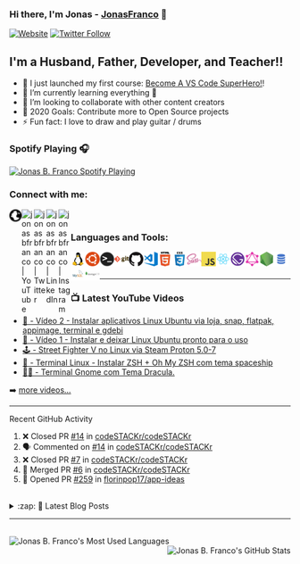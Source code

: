 ### Hi there, I'm Jonas - [JonasFranco][website] 👋

[![Website](https://img.shields.io/website?label=jonasbfranco.github.io&style=for-the-badge&url=https%3A%2F%2Fjonasbfranco.github.io)](https://jonasbfranco.github.io/)
[![Twitter Follow](https://img.shields.io/twitter/follow/jonasbfranco?color=1DA1F2&logo=Twitter&style=for-the-badge)](https://twitter.com/intent/follow?original_referer=https%3A%2F%2Fgithub.com%2Fjonasbfranco&screen_name=jonasbfranco)


## I'm a Husband, Father, Developer, and Teacher!!

- 🔭 I just launched my first course: [Become A VS Code SuperHero!][course]!
- 🌱 I’m currently learning everything 🤣
- 👯 I’m looking to collaborate with other content creators
- 🥅 2020 Goals: Contribute more to Open Source projects
- ⚡ Fun fact: I love to draw and play guitar / drums

### Spotify Playing 🎧

[<img src="https://novatorem.jonasbfranco.vercel.app/api/spotify" alt="Jonas B. Franco Spotify Playing" width="350" />](https://open.spotify.com/user/mwatfriulakxabpbzy7k7xu8l)


### Connect with me:

[<img align="left" alt="jonasbfranco | Site Pessoal" width="22px" src="https://raw.githubusercontent.com/iconic/open-iconic/master/svg/globe.svg" />][website]
[<img align="left" alt="jonasbfranco | YouTube" width="22px" src="https://cdn.jsdelivr.net/npm/simple-icons@v3/icons/youtube.svg" />][youtube]
[<img align="left" alt="jonasbfranco | Twitter" width="22px" src="https://cdn.jsdelivr.net/npm/simple-icons@v3/icons/twitter.svg" />][twitter]
[<img align="left" alt="jonasbfranco | LinkedIn" width="22px" src="https://cdn.jsdelivr.net/npm/simple-icons@v3/icons/linkedin.svg" />][linkedin]
[<img align="left" alt="jonasbfranco | Instagram" width="22px" src="https://cdn.jsdelivr.net/npm/simple-icons@v3/icons/instagram.svg" />][instagram]

<br />

### Languages and Tools:

[<img align="left" alt="Linux" width="26px" src="https://raw.githubusercontent.com/github/explore/80688e429a7d4ef2fca1e82350fe8e3517d3494d/topics/linux/linux.png" />][linuxplaylist]

[<img align="left" alt="Linux Ubuntu" width="26px" src="https://raw.githubusercontent.com/github/explore/80688e429a7d4ef2fca1e82350fe8e3517d3494d/topics/ubuntu/ubuntu.png" />][ubuntuplaylist]

[<img align="left" alt="Terminal" width="26px" src="https://raw.githubusercontent.com/github/explore/80688e429a7d4ef2fca1e82350fe8e3517d3494d/topics/terminal/terminal.png" />][bashplaylist]

[<img align="left" alt="Git" width="26px" src="https://raw.githubusercontent.com/github/explore/80688e429a7d4ef2fca1e82350fe8e3517d3494d/topics/git/git.png" />][webdevplaylist]

[<img align="left" alt="GitHub" width="26px" src="https://raw.githubusercontent.com/github/explore/78df643247d429f6cc873026c0622819ad797942/topics/github/github.png" />][webdevplaylist]

[<img align="left" alt="Visual Studio Code" width="26px" src="https://raw.githubusercontent.com/github/explore/80688e429a7d4ef2fca1e82350fe8e3517d3494d/topics/visual-studio-code/visual-studio-code.png" />][webdevplaylist]

[<img align="left" alt="HTML5" width="26px" src="https://raw.githubusercontent.com/github/explore/80688e429a7d4ef2fca1e82350fe8e3517d3494d/topics/html/html.png" />][webdevplaylist]

[<img align="left" alt="CSS3" width="26px" src="https://raw.githubusercontent.com/github/explore/80688e429a7d4ef2fca1e82350fe8e3517d3494d/topics/css/css.png" />][cssplaylist]

[<img align="left" alt="Sass" width="26px" src="https://raw.githubusercontent.com/github/explore/80688e429a7d4ef2fca1e82350fe8e3517d3494d/topics/sass/sass.png" />][cssplaylist]

[<img align="left" alt="JavaScript" width="26px" src="https://raw.githubusercontent.com/github/explore/80688e429a7d4ef2fca1e82350fe8e3517d3494d/topics/javascript/javascript.png" />][jsplaylist]

[<img align="left" alt="React" width="26px" src="https://raw.githubusercontent.com/github/explore/80688e429a7d4ef2fca1e82350fe8e3517d3494d/topics/react/react.png" />][reactplaylist]

[<img align="left" alt="Gatsby" width="26px" src="https://raw.githubusercontent.com/github/explore/e94815998e4e0713912fed477a1f346ec04c3da2/topics/gatsby/gatsby.png" />][webdevplaylist]

[<img align="left" alt="GraphQL" width="26px" src="https://raw.githubusercontent.com/github/explore/80688e429a7d4ef2fca1e82350fe8e3517d3494d/topics/graphql/graphql.png" />][webdevplaylist]

[<img align="left" alt="Node.js" width="26px" src="https://raw.githubusercontent.com/github/explore/80688e429a7d4ef2fca1e82350fe8e3517d3494d/topics/nodejs/nodejs.png" />][webdevplaylist]

[<img align="left" alt="SQL" width="26px" src="https://raw.githubusercontent.com/github/explore/80688e429a7d4ef2fca1e82350fe8e3517d3494d/topics/sql/sql.png" />][webdevplaylist]

[<img align="left" alt="MySQL" width="26px" src="https://raw.githubusercontent.com/github/explore/80688e429a7d4ef2fca1e82350fe8e3517d3494d/topics/mysql/mysql.png" />][webdevplaylist]

[<img align="left" alt="MongoDB" width="26px" src="https://raw.githubusercontent.com/github/explore/80688e429a7d4ef2fca1e82350fe8e3517d3494d/topics/mongodb/mongodb.png" />][webdevplaylist]

<br />
<br />

---

### 📺 Latest YouTube Videos

<!-- YOUTUBE:START -->
- [🐧 - Vídeo 2 - Instalar aplicativos Linux Ubuntu via loja, snap, flatpak, appimage, terminal e gdebi](https://www.youtube.com/watch?v=_BfQ75FMARg)
- [🐧 - Vídeo 1 - Instalar e deixar Linux Ubuntu pronto para o uso](https://www.youtube.com/watch?v=q0pWR02lLZc)
- [🕹 - Street Fighter V no Linux via Steam Proton 5.0-7](https://www.youtube.com/watch?v=m1dUtPXA3_c)
- [🐧 - Terminal Linux - Instalar ZSH + Oh My ZSH com tema spaceship](https://www.youtube.com/watch?v=oZE1dyDjH5w)
- [🧛‍♂️ - Terminal Gnome com Tema Dracula.](https://www.youtube.com/watch?v=N90CK5IxXjA)
<!-- YOUTUBE:END -->

➡️ [more videos...](https://www.youtube.com/c/JonasFranco)

---


Recent GitHub Activity
  
<!--START_SECTION:activity-->
1. ❌ Closed PR [#14](https://github.com/codeSTACKr/codeSTACKr/pull/14) in [codeSTACKr/codeSTACKr](https://github.com/codeSTACKr/codeSTACKr)
2. 🗣 Commented on [#14](https://github.com/codeSTACKr/codeSTACKr/issues/14) in [codeSTACKr/codeSTACKr](https://github.com/codeSTACKr/codeSTACKr)
3. ❌ Closed PR [#7](https://github.com/codeSTACKr/codeSTACKr/pull/7) in [codeSTACKr/codeSTACKr](https://github.com/codeSTACKr/codeSTACKr)
4. 🎉 Merged PR [#6](https://github.com/codeSTACKr/codeSTACKr/pull/6) in [codeSTACKr/codeSTACKr](https://github.com/codeSTACKr/codeSTACKr)
5. 💪 Opened PR [#259](https://github.com/florinpop17/app-ideas/pull/259) in [florinpop17/app-ideas](https://github.com/florinpop17/app-ideas)
<!--END_SECTION:activity-->


<br>
  

<details>
  <summary>:zap: 📕 Latest Blog Posts</summary>

<!-- BLOG-POST-LIST:START -->
- [Show your latest dev.to posts automatically on your GitHub profile readme](https://dev.to/gautamkrishnar/show-your-latest-dev-to-posts-automatically-in-your-github-profile-readme-3nk8)
- [God Mode in browsers: document.designMode = "on"](https://dev.to/gautamkrishnar/god-mode-in-browsers-document-designmode-on-2pmo)
- [Skipping the Chrome "Your connection is not private" warning](https://dev.to/gautamkrishnar/quickbits-1-skipping-the-chrome-your-connection-is-not-private-warning-4kp1)
- [Microsoft Student Partners – Geek is the new rockstar](https://dev.to/gautamkrishnar/microsoft-student-partners--geek-is-the-new-rockstar)
- [Microsoft Student Partners (Ambassadors) – Geek is the new rockstar](https://www.gautamkrishnar.com/microsoft-student-partners/)
<!-- BLOG-POST-LIST:END -->

➡️ [more blog posts...](https://codestackr.com)

</details>

---

<br>
<img align="left" alt="Jonas B. Franco's Most Used Languages" src="https://github-readme-stats.vercel.app/api/top-langs/?username=jonasbfranco&layout=compact&theme=gotham" />
<img align="right" alt="Jonas B. Franco's GitHub Stats" src="https://github-readme-stats.vercel.app/api?username=jonasbfranco&show_icons=true&hide_border=true" />



[website]: https://jonasbfranco.github.io/
[course]: http://vsCodeHero.com
[twitter]: https://twitter.com/jonasbfranco
[youtube]: https://youtube.com/c/JonasFranco
[instagram]: https://instagram.com/jonasbfranco
[linkedin]: https://www.linkedin.com/in/jonasbfranco
[webdevplaylist]: https://www.youtube.com/playlist?list=PLkwxH9e_vrAJ0WbEsFA9W3I1W-g_BTsbt
[jsplaylist]: https://www.youtube.com/playlist?list=PLkwxH9e_vrALRJKu7wfXby3MKeflhTu6B
[cssplaylist]: https://www.youtube.com/playlist?list=PLkwxH9e_vrALSdvZuEh6gqQdmDoDIoqz4
[reactplaylist]: https://www.youtube.com/playlist?list=PLkwxH9e_vrAK4TdffpxKY3QGyHCpxFcQ0
[linuxplaylist]: https://www.youtube.com/playlist?list=PLYJaYEw1ILzRJhbsV7OYOCNJd2uPD2WbB
[ubuntuplaylist]:https://www.youtube.com/playlist?list=PLYJaYEw1ILzRrP8zHSAER-kIS_nJGhEfu
[bashplaylist]:https://www.youtube.com/playlist?list=PLYJaYEw1ILzQhWaTWIJoIs5I0iYo6HaAR

